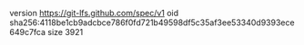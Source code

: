 version https://git-lfs.github.com/spec/v1
oid sha256:4118be1cb9adcbce786f0fd721b49598df5c35af3ee53340d9393ece649c7fca
size 3921
